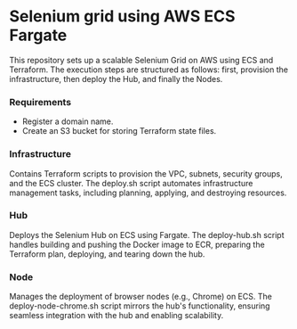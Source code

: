 # Selenium grid using AWS ECS Fargate
This repository sets up a scalable Selenium Grid on AWS using ECS and Terraform. The execution steps are structured as follows: first, provision the infrastructure, then deploy the Hub, and finally the Nodes.

### Requirements
- Register a domain name.
- Create an S3 bucket for storing Terraform state files.

### Infrastructure
Contains Terraform scripts to provision the VPC, subnets, security groups, and the ECS cluster. The deploy.sh script automates infrastructure management tasks, including planning, applying, and destroying resources.

### Hub
Deploys the Selenium Hub on ECS using Fargate. The deploy-hub.sh script handles building and pushing the Docker image to ECR, preparing the Terraform plan, deploying, and tearing down the hub.

### Node
Manages the deployment of browser nodes (e.g., Chrome) on ECS. The deploy-node-chrome.sh script mirrors the hub's functionality, ensuring seamless integration with the hub and enabling scalability.
